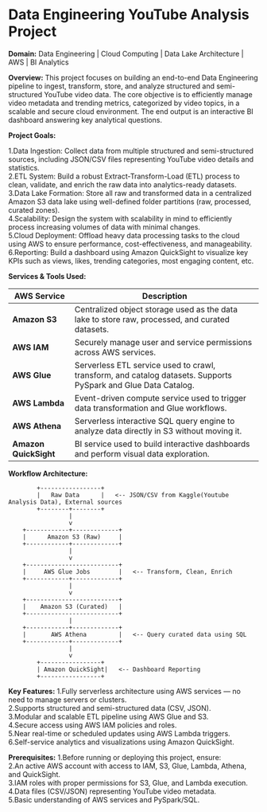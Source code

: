 # Data Engineering YouTube Analysis Project
**Domain:** Data Engineering | Cloud Computing | Data Lake Architecture | AWS | BI Analytics

**Overview:**
This project focuses on building an end-to-end Data Engineering pipeline to ingest, transform, store, and analyze structured and semi-structured YouTube video data. The core objective is to efficiently manage video metadata and trending metrics, categorized by video topics, in a scalable and secure cloud environment. The end output is an interactive BI dashboard answering key analytical questions.

**Project Goals:**

1.Data Ingestion: Collect data from multiple structured and semi-structured sources, including JSON/CSV files representing YouTube video details and statistics.  
2.ETL System: Build a robust Extract-Transform-Load (ETL) process to clean, validate, and enrich the raw data into analytics-ready datasets.  
3.Data Lake Formation: Store all raw and transformed data in a centralized Amazon S3 data lake using well-defined folder partitions (raw, processed, curated zones).  
4.Scalability: Design the system with scalability in mind to efficiently process increasing volumes of data with minimal changes.  
5.Cloud Deployment: Offload heavy data processing tasks to the cloud using AWS to ensure performance, cost-effectiveness, and manageability.  
6.Reporting: Build a dashboard using Amazon QuickSight to visualize key KPIs such as views, likes, trending categories, most engaging content, etc.

**Services & Tools Used:**

| AWS Service           | Description                                                                                                    |
| --------------------- | -------------------------------------------------------------------------------------------------------------- |
| **Amazon S3**         | Centralized object storage used as the data lake to store raw, processed, and curated datasets.                |
| **AWS IAM**           | Securely manage user and service permissions across AWS services.                                              |
| **AWS Glue**          | Serverless ETL service used to crawl, transform, and catalog datasets. Supports PySpark and Glue Data Catalog. |
| **AWS Lambda**        | Event-driven compute service used to trigger data transformation and Glue workflows.                           |
| **AWS Athena**        | Serverless interactive SQL query engine to analyze data directly in S3 without moving it.                      |
| **Amazon QuickSight** | BI service used to build interactive dashboards and perform visual data exploration.                           |

**Workflow Architecture:**

            +-----------------+
            |   Raw Data      |   <-- JSON/CSV from Kaggle(Youtube Analysis Data), External sources
            +--------+--------+
                     |
                     v
        +------------+-------------+
        |      Amazon S3 (Raw)     |
        +------------+-------------+
                     |
                     v
        +--------------------------+
        |     AWS Glue Jobs        |   <-- Transform, Clean, Enrich
        +------------+-------------+
                     |
                     v
        +--------------------------+
        |    Amazon S3 (Curated)   |
        +--------------------------+
                     |
        +------------+-------------+
        |       AWS Athena         |   <-- Query curated data using SQL
        +------------+-------------+
                     |
                     v
            +-----------------+
            | Amazon QuickSight|   <-- Dashboard Reporting
            +-----------------+

**Key Features:**
1.Fully serverless architecture using AWS services — no need to manage servers or clusters.  
2.Supports structured and semi-structured data (CSV, JSON).  
3.Modular and scalable ETL pipeline using AWS Glue and S3.  
4.Secure access using AWS IAM policies and roles.  
5.Near real-time or scheduled updates using AWS Lambda triggers.  
6.Self-service analytics and visualizations using Amazon QuickSight.  

**Prerequisites:**
1.Before running or deploying this project, ensure:  
2.An active AWS account with access to IAM, S3, Glue, Lambda, Athena, and QuickSight.  
3.IAM roles with proper permissions for S3, Glue, and Lambda execution.  
4.Data files (CSV/JSON) representing YouTube video metadata.  
5.Basic understanding of AWS services and PySpark/SQL.  



